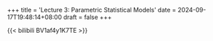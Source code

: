 +++
title = 'Lecture 3: Parametric Statistical Models'
date = 2024-09-17T19:48:14+08:00
draft = false
+++

{{< bilibili BV1af4y1K7TE >}}
